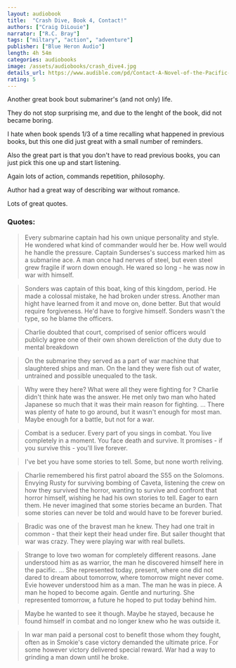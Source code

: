 ```yaml
---
layout: audiobook
title:  "Crash Dive, Book 4, Contact!"
authors: ["Craig DiLouie"]
narrator: ["R.C. Bray"]
tags: ["miltary", "action", "adventure"]
publisher: ["Blue Heron Audio"]
length: 4h 54m
categories: audiobooks
image: /assets/audiobooks/crash_dive4.jpg
details_url: https://www.audible.com/pd/Contact-A-Novel-of-the-Pacific-War-Audiobook/B07735WYX5
rating: 5
---
```


Another great book bout submariner's (and not only) life.

They do not stop surprising me, and due to the lenght of the book, did not became boring.

I hate when book spends 1/3 of a time recalling what happened in previous books, but this one did just great with a small number of reminders.

Also the great part is that you don't have to read previous books, you can just pick this one up and start listening.

Again lots of action, commands repetition, philosophy.

Author had a great way of describing war without romance.

Lots of great quotes.

### Quotes:
> Every submarine captain had his own unique personality and style. He wondered what kind of commander would her be. How well would he handle the pressure. Captain Sunderses's success marked him as a submarine ace. A man once had nerves of steel, but even steel grew fragile if worn down enough. He wared so long - he was now in war with himself.

> Sonders was captain of this boat, king of this kingdom, period. He made a colossal mistake, he had broken under stress. Another man hight have learned from it and move on, done better. But that would require forgiveness. He'd have to forgive himself. Sonders wasn't the type, so he blame the officers.

> Charlie doubted that court, comprised of senior officers would publicly agree one of their own shown dereliction of the duty due to mental breakdown

> On the submarine they served as a part of war machine that slaughtered ships and man. On the land they were fish out of water, untrained and possible unequaled to the task.

> Why were they here? What were all they were fighting for ? Charlie didn't think hate was the answer. He met only two man who hated Japanese so much that it was their main reason for fighting. ... There was plenty of hate to go around, but it wasn't enough for most man. Maybe enough for a battle, but not for a war.

> Combat is a seducer. Every part of you sings in combat. You live completely in a moment. You face death and survive. It promises - if you survive this - you'll live forever. 

> I've bet you have some stories to tell. Some, but none worth reliving.

> Charlie remembered his first patrol aboard the S55 on the Solomons. Envying Rusty for surviving bombing of Caveta, listening the crew on how they survived the horror, wanting to survive and confront that horror himself, wishing he had his own stories to tell. Eager to earn them. He never imagined that some stories became an burden. That some stories can never be told and would have to be forever buried. 

> Bradic was one of the bravest man he knew. They had one trait in common - that their kept their head under fire. But sailer thought that war was crazy. They were playing war with real bullets.

> Strange to love two woman for completely different reasons. Jane understood him as as warrior, the man he discovered himself here in the pacific. ... She represented today, present, where one did not dared to dream about tomorrow, where tomorrow might never come. Evie however understood him as a man. The man he was in piece. A man he hoped to become again. Gentle and nurturing. She represented tomorrow, a future he hoped to put today behind him.

> Maybe he wanted to see it though. Maybe he stayed, because he found himself in combat and no longer knew who he was outside it.

> In war man paid a personal cost to benefit those whom they fought, often as in Smokie's case victory demanded the ultimate price. For some however victory delivered special reward. War had a way to grinding a man down until he broke. 
